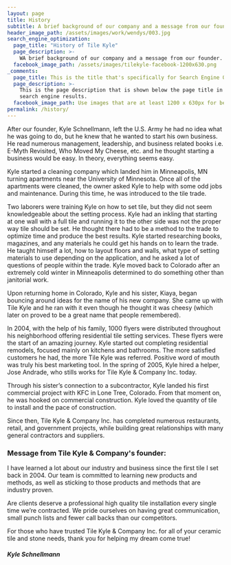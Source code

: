 ```yaml
---
layout: page
title: History
subtitle: A brief background of our company and a message from our founder.
header_image_path: /assets/images/work/wendys/003.jpg
search_engine_optimization:
  page_title: "History of Tile Kyle"
  page_description: >-
    WA brief background of our company and a message from our founder.
  facebook_image_path: /assets/images/tilekyle-facebook-1200x630.png
_comments:
  page_title: This is the title that's specifically for Search Engine Optimization.
  page_description: >-
    This is the page description that is shown below the page title in the
    search engine results.
  facebook_image_path: Use images that are at least 1200 x 630px for best results or a minimum of at least 600 x 315px.
permalink: /history/
---
```



After our founder, Kyle Schnellmann, left the U.S. Army he had no idea what he was going to do, but he knew that he wanted to start his own business. He read numerous management, leadership, and business related books i.e. E-Myth Revisited, Who Moved My Cheese, etc. and he thought starting a business would be easy. In theory, everything seems easy.

Kyle started a cleaning company which landed him in Minneapolis, MN turning apartments near the University of Minnesota. Once all of the apartments were cleaned, the owner asked Kyle to help with some odd jobs and maintenance. During this time, he was introduced to the tile trade.

Two laborers were training Kyle on how to set tile, but they did not seem knowledgeable about the setting process. Kyle had an inkling that starting at one wall with a full tile and running it to the other side was not the proper way tile should be set. He thought there had to be a method to the trade to optimize time and produce the best results. Kyle started researching books, magazines, and any materials he could get his hands on to learn the trade. He taught himself a lot, how to layout floors and walls, what type of setting materials to use depending on the application, and he asked a lot of questions of people within the trade. Kyle moved back to Colorado after an extremely cold winter in Minneapolis determined to do something other than janitorial work.

Upon returning home in Colorado, Kyle and his sister, Kiaya, began bouncing around ideas for the name of his new company. She came up with Tile Kyle and he ran with it even though he thought it was cheesy (which later on proved to be a great name that people remembered).

In 2004, with the help of his family, 1000 flyers were distributed throughout his neighborhood offering residential tile setting services. These flyers were the start of an amazing journey. Kyle started out completing residential remodels, focused mainly on kitchens and bathrooms. The more satisfied customers he had, the more Tile Kyle was referred. Positive word of mouth was truly his best marketing tool. In the spring of 2005, Kyle hired a helper, Jose Andrade, who stills works for Tile Kyle & Company Inc. today.

Through his sister’s connection to a subcontractor, Kyle landed his first commercial project with KFC in Lone Tree, Colorado. From that moment on, he was hooked on commercial construction. Kyle loved the quantity of tile to install and the pace of construction.

Since then, Tile Kyle & Company Inc. has completed numerous restaurants, retail, and government projects, while building great relationships with many general contractors and suppliers.

### Message from Tile Kyle & Company's founder:

I have learned a lot about our industry and business since the first tile I set back in 2004. Our team is committed to learning new products and methods, as well as sticking to those products and methods that are industry proven.

Are clients deserve a professional high quality tile installation every single time we’re contracted. We pride ourselves on having great communication, small punch lists and fewer call backs than our competitors.

For those who have trusted Tile Kyle & Company Inc. for all of your ceramic tile and stone needs, thank you for helping my dream come true!

##### Kyle Schnellmann